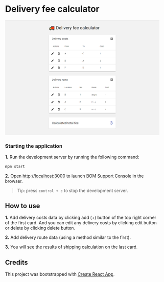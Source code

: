 # Delivery fee calculator

![alt text](https://github.com/nuipawarit/delivery-fee-calculator/blob/master/images/image-1.png?raw=true)

### Starting the application

**1.** Run the development server by running the following command:

```sh
npm start
```

**2.** Open [http://localhost:3000](http://localhost:3000) to launch BOM Support Console in the browser.

> Tip: press `control + c` to stop the development server.


## How to use

**1.** Add delivery costs data by clicking add (+) button of the top right corner of the first card.
And you can edit any delivery costs by clicking edit button or delete by clicking delete button.

**2.** Add delivery route data (using a method similar to the first).

**3.** You will see the results of shipping calculation on the last card.


## Credits

This project was bootstrapped with [Create React App](https://create-react-app.dev).
